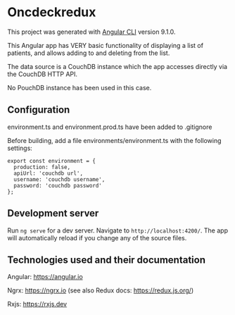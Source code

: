 # Oncdeckredux

This project was generated with [Angular CLI](https://github.com/angular/angular-cli) version 9.1.0.

This Angular app has VERY basic functionality of displaying a list of patients, and allows adding to and deleting from the list.

The data source is a CouchDB instance which the app accesses directly via the CouchDB HTTP API.

No PouchDB instance has been used in this case.

## Configuration

environment.ts and environment.prod.ts have been added to .gitignore

Before building, add a file environments/environment.ts with the following settings:
```
export const environment = {
  production: false,
  apiUrl: 'couchdb url',
  username: 'couchdb username',
  password: 'couchdb password'
};
```

## Development server

Run `ng serve` for a dev server. Navigate to `http://localhost:4200/`. The app will automatically reload if you change any of the source files.


## Technologies used and their documentation
Angular: https://angular.io

Ngrx: https://ngrx.io (see also Redux docs: https://redux.js.org/)

Rxjs: https://rxjs.dev
